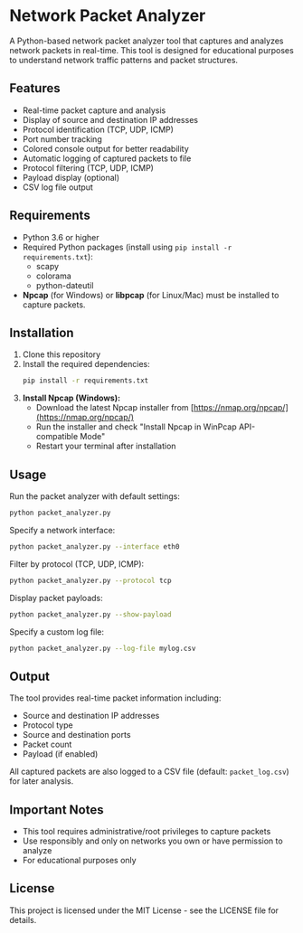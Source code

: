 # Network Packet Analyzer

A Python-based network packet analyzer tool that captures and analyzes network packets in real-time. This tool is designed for educational purposes to understand network traffic patterns and packet structures.

## Features

- Real-time packet capture and analysis
- Display of source and destination IP addresses
- Protocol identification (TCP, UDP, ICMP)
- Port number tracking
- Colored console output for better readability
- Automatic logging of captured packets to file
- Protocol filtering (TCP, UDP, ICMP)
- Payload display (optional)
- CSV log file output

## Requirements

- Python 3.6 or higher
- Required Python packages (install using `pip install -r requirements.txt`):
  - scapy
  - colorama
  - python-dateutil
- **Npcap** (for Windows) or **libpcap** (for Linux/Mac) must be installed to capture packets.

## Installation

1. Clone this repository
2. Install the required dependencies:
   ```bash
   pip install -r requirements.txt
   ```
3. **Install Npcap (Windows):**
   - Download the latest Npcap installer from [https://nmap.org/npcap/](https://nmap.org/npcap/)
   - Run the installer and check "Install Npcap in WinPcap API-compatible Mode"
   - Restart your terminal after installation

## Usage

Run the packet analyzer with default settings:
```bash
python packet_analyzer.py
```

Specify a network interface:
```bash
python packet_analyzer.py --interface eth0
```

Filter by protocol (TCP, UDP, ICMP):
```bash
python packet_analyzer.py --protocol tcp
```

Display packet payloads:
```bash
python packet_analyzer.py --show-payload
```

Specify a custom log file:
```bash
python packet_analyzer.py --log-file mylog.csv
```

## Output

The tool provides real-time packet information including:
- Source and destination IP addresses
- Protocol type
- Source and destination ports
- Packet count
- Payload (if enabled)

All captured packets are also logged to a CSV file (default: `packet_log.csv`) for later analysis.

## Important Notes

- This tool requires administrative/root privileges to capture packets
- Use responsibly and only on networks you own or have permission to analyze
- For educational purposes only

## License

This project is licensed under the MIT License - see the LICENSE file for details. 